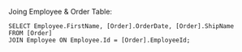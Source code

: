 Joing Employee & Order Table:
```
SELECT Employee.FirstName, [Order].OrderDate, [Order].ShipName 
FROM [Order]
JOIN Employee ON Employee.Id = [Order].EmployeeId;
```


